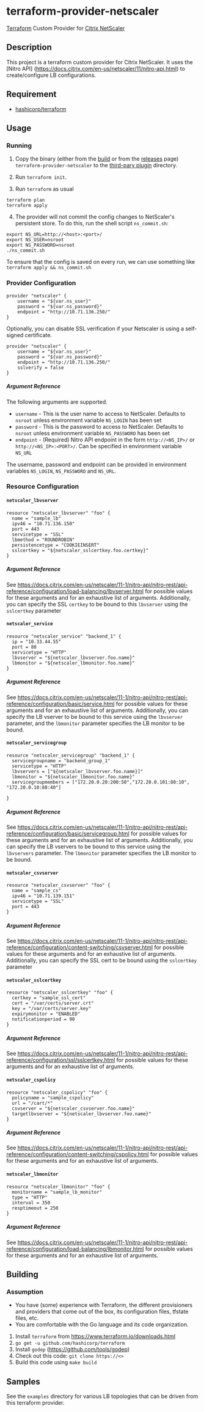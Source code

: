 # terraform-provider-netscaler

[Terraform](https://www.terraform.io) Custom Provider for [Citrix NetScaler](https://www.citrix.com/products/netscaler-adc/)

## Description

This project is a terraform custom provider for Citrix NetScaler. It uses the [Nitro API] (https://docs.citrix.com/en-us/netscaler/11/nitro-api.html) to create/configure LB configurations. 

## Requirement

* [hashicorp/terraform](https://github.com/hashicorp/terraform)


## Usage

### Running
1. Copy the binary (either from the [build](#building) or from the 
[releases](https://github.com/citrix/terraform-provider-netscaler/releases) page) `terraform-provider-netscaler` to the 
[third-pary plugin](https://www.terraform.io/docs/configuration/providers.html#third-party-plugins) directory.

2. Run `terraform init`.

3. Run `terraform` as usual 

```
terraform plan
terraform apply
```
4. The provider will not commit the config changes to NetScaler's persistent store. To do this, run the shell script `ns_commit.sh`:

```
export NS_URL=http://<host>:<port>/
export NS_USER=nsroot
export NS_PASSWORD=nsroot
./ns_commit.sh
```

To ensure that the config is saved on every run, we can use something like `terraform apply && ns_commit.sh`

### Provider Configuration

```
provider "netscaler" {
    username = "${var.ns_user}"
    password = "${var.ns_password}"
    endpoint = "http://10.71.136.250/"
}
```

Optionally, you can disable SSL verification if your Netscaler is using a self-signed certificate.

```
provider "netscaler" {
    username = "${var.ns_user}"
    password = "${var.ns_password}"
    endpoint = "http://10.71.136.250/"
    sslverify = false
}
```

##### Argument Reference

The following arguments are supported.

* `username` - This is the user name to access to NetScaler. Defaults to `nsroot` unless environment variable `NS_LOGIN` has been set
* `password` - This is the password to access to NetScaler. Defaults to `nsroot` unless environment variable `NS_PASSWORD` has been set
* `endpoint` - (Required) Nitro API endpoint in the form `http://<NS_IP>/` or `http://<NS_IP>:<PORT>/`. Can be specified in environment variable `NS_URL`

The username, password and endpoint can be provided in environment variables `NS_LOGIN`, `NS_PASSWORD` and `NS_URL`. 

### Resource Configuration

#### `netscaler_lbvserver`

```
resource "netscaler_lbvserver" "foo" {
  name = "sample_lb"
  ipv46 = "10.71.136.150"
  port = 443
  servicetype = "SSL"
  lbmethod = "ROUNDROBIN"
  persistencetype = "COOKIEINSERT"
  sslcertkey = "${netscaler_sslcertkey.foo.certkey}"
}
```

##### Argument Reference
See <https://docs.citrix.com/en-us/netscaler/11-1/nitro-api/nitro-rest/api-reference/configuration/load-balancing/lbvserver.html> for possible values for these arguments and for an exhaustive list of arguments. Additionally, you can specify the SSL `certkey` to be bound to this `lbvserver` using the `sslcertkey` parameter

#### `netscaler_service`

```
resource "netscaler_service" "backend_1" {
  ip = "10.33.44.55"
  port = 80
  servicetype = "HTTP"
  lbvserver = "${netscaler_lbvserver.foo.name}"
  lbmonitor = "${netscaler_lbmonitor.foo.name}"
}
```

##### Argument Reference
See <https://docs.citrix.com/en-us/netscaler/11-1/nitro-api/nitro-rest/api-reference/configuration/basic/service.html> for possible values for these arguments and for an exhaustive list of arguments. Additionally, you can specify the LB vserver  to be bound to this service  using the `lbvserver` parameter, and the `lbmonitor` parameter specifies the LB monitor to be bound.

#### `netscaler_servicegroup`

```
resource "netscaler_servicegroup" "backend_1" {
  servicegroupname = "backend_group_1"
  servicetype = "HTTP"
  lbvservers = ["${netscaler_lbvserver.foo.name}]"
  lbmonitor = "${netscaler_lbmonitor.foo.name}"
  servicegroupmembers = ["172.20.0.20:200:50","172.20.0.101:80:10",  "172.20.0.10:80:40"]

}
```

##### Argument Reference
See <https://docs.citrix.com/en-us/netscaler/11-1/nitro-api/nitro-rest/api-reference/configuration/basic/servicegroup.html> for possible values for these arguments and for an exhaustive list of arguments. Additionally, you can specify the LB vservers  to be bound to this service using the `lbvservers` parameter. The `lbmonitor` parameter specifies the LB monitor to be bound.

#### `netscaler_csvserver`

```
resource "netscaler_csvserver" "foo" {
  name = "sample_cs"
  ipv46 = "10.71.139.151"
  servicetype = "SSL"
  port = 443
}
```

##### Argument Reference
See <https://docs.citrix.com/en-us/netscaler/11-1/nitro-api/nitro-rest/api-reference/configuration/content-switching/csvserver.html> for possible values for these arguments and for an exhaustive list of arguments. Additionally, you can specify the SSL cert to be bound using the `sslcertkey` parameter


#### `netscaler_sslcertkey`

```
resource "netscaler_sslcertkey" "foo" {
  certkey = "sample_ssl_cert"
  cert = "/var/certs/server.crt"
  key = "/var/certs/server.key"
  expirymonitor = "ENABLED"
  notificationperiod = 90
}
```

##### Argument Reference
See <https://docs.citrix.com/en-us/netscaler/11-1/nitro-api/nitro-rest/api-reference/configuration/ssl/sslcertkey.html> for possible values for these arguments and for an exhaustive list of arguments. 


#### `netscaler_cspolicy`

```
resource "netscaler_cspolicy" "foo" {
  policyname = "sample_cspolicy"
  url = "/cart/*"
  csvserver = "${netscaler_csvserver.foo.name}"
  targetlbvserver = "${netscaler_lbvserver.foo.name}"
}
```

##### Argument Reference
See <https://docs.citrix.com/en-us/netscaler/11-1/nitro-api/nitro-rest/api-reference/configuration/content-switching/cspolicy.html> for possible values for these arguments and for an exhaustive list of arguments. 


#### `netscaler_lbmonitor`

```
resource "netscaler_lbmonitor" "foo" {
  monitorname = "sample_lb_monitor"
  type = "HTTP"
  interval = 350
  resptimeout = 250
}
```

##### Argument Reference
See <https://docs.citrix.com/en-us/netscaler/11-1/nitro-api/nitro-rest/api-reference/configuration/load-balancing/lbmonitor.html> for possible values for these arguments and for an exhaustive list of arguments. 

## Building
### Assumption
* You have (some) experience with Terraform, the different provisioners and providers that come out of the box,
its configuration files, tfstate files, etc.
* You are comfortable with the Go language and its code organization.

1. Install `terraform` from <https://www.terraform.io/downloads.html>
2. `go get -u github.com/hashicorp/terraform`
3. Install `godep` (<https://github.com/tools/godep>)
4. Check out this code: `git clone https://<>`
5. Build this code using `make build`



## Samples
See the `examples` directory for various LB topologies that can be driven from this terraform provider.

